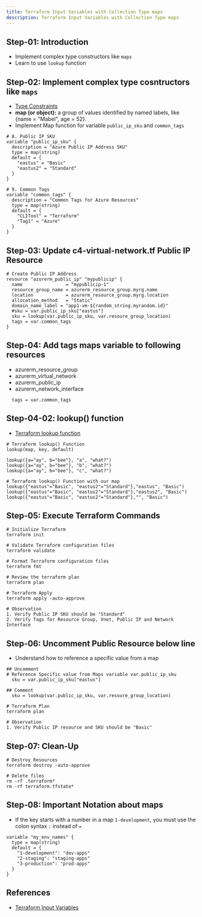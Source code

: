 ```yaml
---
title: Terraform Input Variables with Collection Type maps
description: Terraform Input Variables with Collection Type maps
---
```

## Step-01: Introduction
- Implement complex type constructors like `maps`
- Learn to use `lookup` function

## Step-02: Implement complex type cosntructors like  `maps`
- [Type Constraints](https://www.terraform.io/docs/language/expressions/types.html)
- **map (or object):** a group of values identified by named labels, like {name = "Mabel", age = 52}.
- Implement Map function for variable `public_ip_sku` and `common_tags`
```t
# 8. Public IP SKU
variable "public_ip_sku" {
  description = "Azure Public IP Address SKU"
  type = map(string)
  default = {
    "eastus" = "Basic"
    "eastus2" = "Standard" 
  }
}

# 9. Common Tags
variable "common_tags" {
  description = "Common Tags for Azure Resources"
  type = map(string)
  default = {
    "CLITool" = "Terraform"
    "Tag1" = "Azure"
  } 
}
```

## Step-03: Update c4-virtual-network.tf Public IP Resource
```t
# Create Public IP Address
resource "azurerm_public_ip" "mypublicip" {
  name                = "mypublicip-1"
  resource_group_name = azurerm_resource_group.myrg.name
  location            = azurerm_resource_group.myrg.location
  allocation_method   = "Static"
  domain_name_label = "app1-vm-${random_string.myrandom.id}"
  #sku = var.public_ip_sku["eastus"]
  sku = lookup(var.public_ip_sku, var.resoure_group_location)
  tags = var.common_tags
}
```

## Step-04: Add tags maps variable to following resources
- azurerm_resource_group
- azurerm_virtual_network
- azurerm_public_ip
- azurerm_network_interface
```t
  tags = var.common_tags
```

## Step-04-02: lookup() function
- [Terraform lookup function](https://www.terraform.io/docs/language/functions/lookup.html)
```t
# Terraform lookup() Function
lookup(map, key, default)

lookup({a="ay", b="bee"}, "a", "what?")
lookup({a="ay", b="bee"}, "b", "what?")
lookup({a="ay", b="bee"}, "c", "what?")

# Terraform lookup() Function with our map
lookup({"eastus"="Basic", "eastus2"="Standard"},"eastus", "Basic")
lookup({"eastus"="Basic", "eastus2"="Standard"},"eastus2", "Basic")
lookup({"eastus"="Basic", "eastus2"="Standard"},"", "Basic")
```

## Step-05: Execute Terraform Commands
```t
# Initialize Terraform
terraform init

# Validate Terraform configuration files
terraform validate

# Format Terraform configuration files
terraform fmt

# Review the terraform plan
terraform plan 

# Terraform Apply
terraform apply -auto-approve

# Observation
1. Verify Public IP SKU should be "Standard"
2. Verify Tags for Resource Group, Vnet, Public IP and Network Interface
```

## Step-06: Uncomment Public Resource below line
- Understand how to reference a specific value from a map
```t
## Uncomment
# Reference Specific value from Maps variable var.public_ip_sku
  sku = var.public_ip_sku["eastus"]

## Comment
  sku = lookup(var.public_ip_sku, var.resoure_group_location)  

# Terraform Plan
terraform plan

# Observation
1. Verify Public IP resource and SKU should be "Basic"
```

## Step-07: Clean-Up
```t
# Destroy Resources
terraform destroy -auto-approve

# Delete files
rm -rf .terraform*
rm -rf terraform.tfstate*
```

## Step-08: Important Notation about maps
- If the key starts with a number in a map `1-development`, you must use the colon syntax `:` instead of `=`
```t
variable "my_env_names" {
  type = map(string)
  default = {
    "1-development": "dev-apps"
    "2-staging": "staging-apps"
    "3-production": "prod-apps"
  }
}
```



## References
- [Terraform Input Variables](https://www.terraform.io/docs/language/values/variables.html)

